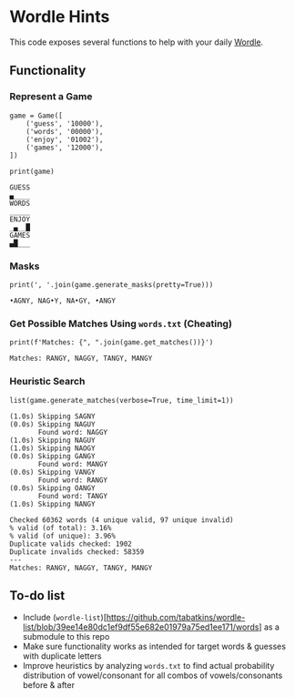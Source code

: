 # Wordle Hints
This code exposes several functions to help with your daily [Wordle](https://www.nytimes.com/games/wordle/index.html).

## Functionality
### Represent a Game
```
game = Game([
    ('guess', '10000'),
    ('words', '00000'),
    ('enjoy', '01002'),
    ('games', '12000'),
])    

print(game)
```
```
GUESS
▄____
WORDS
_____
ENJOY
_▄__█
GAMES
▄█___
```

### Masks
```
print(', '.join(game.generate_masks(pretty=True)))
```
```
•AGNY, NAG•Y, NA•GY, •ANGY
```
### Get Possible Matches Using `words.txt` (Cheating)
```
print(f'Matches: {", ".join(game.get_matches())}')
```
```
Matches: RANGY, NAGGY, TANGY, MANGY
```
### Heuristic Search
```
list(game.generate_matches(verbose=True, time_limit=1))
```
```
(1.0s) Skipping SAGNY
(0.0s) Skipping NAGUY
       Found word: NAGGY
(1.0s) Skipping NAGUY
(1.0s) Skipping NAOGY
(0.0s) Skipping GANGY
       Found word: MANGY
(0.0s) Skipping VANGY
       Found word: RANGY
(0.0s) Skipping OANGY
       Found word: TANGY
(1.0s) Skipping NANGY

Checked 60362 words (4 unique valid, 97 unique invalid)
% valid (of total): 3.16%
% valid (of unique): 3.96%
Duplicate valids checked: 1902
Duplicate invalids checked: 58359
---
Matches: RANGY, NAGGY, TANGY, MANGY
```

## To-do list
- Include (`wordle-list`)[https://github.com/tabatkins/wordle-list/blob/39ee14e80dc1ef9df55e682e01979a75ed1ee171/words] as a submodule to this repo
- Make sure functionality works as intended for target words & guesses with duplicate letters
- Improve heuristics by analyzing `words.txt` to find actual probability distribution of vowel/consonant for all combos of vowels/consonants before & after
